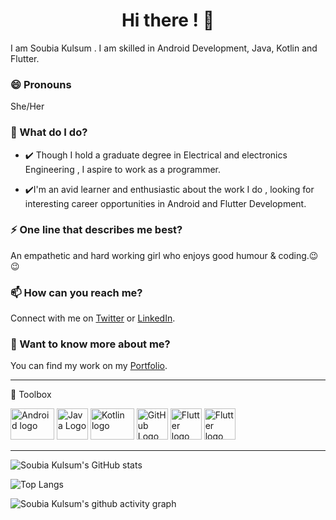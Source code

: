<h1 align="center">Hi there ! 👋</h1>
I am Soubia Kulsum . I am skilled in Android Development, Java, Kotlin and Flutter.

### 😄 Pronouns
She/Her

### 🌱 What do I do?
- ✔️ Though I hold a graduate degree in Electrical and electronics Engineering , I aspire to work as a programmer.

- ✔️I'm an avid learner and enthusiastic about the work I do , looking for interesting career opportunities in Android and Flutter Development. 


### ⚡ One line that describes me best? 
An empathetic and hard working girl who enjoys good humour & coding.😉😉

### 📫 How can you reach me?
Connect with me on [Twitter](https://twitter.com/soubia_kulsum) or [LinkedIn](https://www.linkedin.com/in/soubia-kulsum/).

### 💬 Want to know more about me?
You can find my work on my [Portfolio](https://soubiakulsum.github.io/).
</ul>


---
🧰 Toolbox
 
<img src="https://source.android.com/setup/images/Android_symbol_green_RGB.png" alt="Android logo" width="70" height="50"/>            <img src="https://cdn.worldvectorlogo.com/logos/java-4.svg" alt="Java Logo" width="50" height="50"/>       <img src="https://download.logo.wine/logo/Kotlin_(programming_language)/Kotlin_(programming_language)-Logo.wine.png" alt="Kotlin logo" width="70" height="50"/>             <img src="https://cdn.worldvectorlogo.com/logos/git-icon.svg" alt="GitHub Logo" width="50" height="50"/>  <img src="https://i.ytimg.com/an/aAmP-WcI6dg/503422970480686737_mq.jpg?v=60ad54a1" alt="Flutter logo" width="50" height="50"/>        <img src="https://upload.wikimedia.org/wikipedia/commons/3/33/Figma-logo.svg" alt="Flutter logo" width="50" height="50"/>       

---



![Soubia Kulsum's GitHub stats](https://github-readme-stats.vercel.app/api?username=soubiakulsum&show_icons=true&theme=radical)

![Top Langs](https://github-readme-stats.vercel.app/api/top-langs/?username=soubiakulsum&layout=compact&theme=radical)


![Soubia Kulsum's github activity graph](https://activity-graph.herokuapp.com/graph?username=soubiakulsum&theme=dracula)
